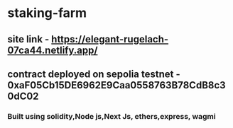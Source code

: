 # staking-farm
## site link - https://elegant-rugelach-07ca44.netlify.app/
## contract deployed on sepolia testnet - 0xaF05Cb15DE6962E9Caa0558763B78CdB8c30dC02


### Built using solidity,Node js,Next Js, ethers,express, wagmi
